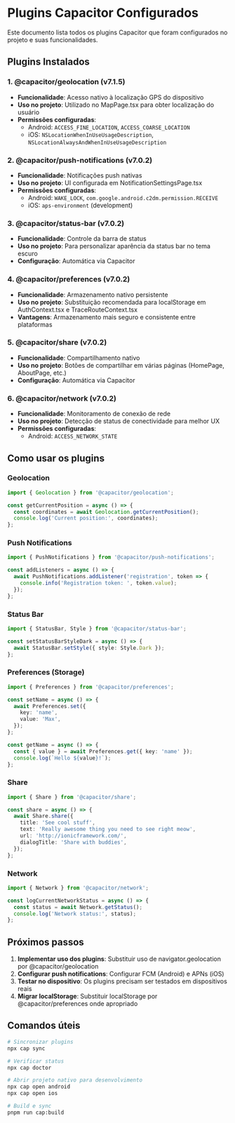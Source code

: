 # Plugins Capacitor Configurados

Este documento lista todos os plugins Capacitor que foram configurados no projeto e suas funcionalidades.

## Plugins Instalados

### 1. @capacitor/geolocation (v7.1.5)
- **Funcionalidade**: Acesso nativo à localização GPS do dispositivo
- **Uso no projeto**: Utilizado no MapPage.tsx para obter localização do usuário
- **Permissões configuradas**:
  - Android: `ACCESS_FINE_LOCATION`, `ACCESS_COARSE_LOCATION`
  - iOS: `NSLocationWhenInUseUsageDescription`, `NSLocationAlwaysAndWhenInUseUsageDescription`

### 2. @capacitor/push-notifications (v7.0.2)
- **Funcionalidade**: Notificações push nativas
- **Uso no projeto**: UI configurada em NotificationSettingsPage.tsx
- **Permissões configuradas**:
  - Android: `WAKE_LOCK`, `com.google.android.c2dm.permission.RECEIVE`
  - iOS: `aps-environment` (development)

### 3. @capacitor/status-bar (v7.0.2)
- **Funcionalidade**: Controle da barra de status
- **Uso no projeto**: Para personalizar aparência da status bar no tema escuro
- **Configuração**: Automática via Capacitor

### 4. @capacitor/preferences (v7.0.2)
- **Funcionalidade**: Armazenamento nativo persistente
- **Uso no projeto**: Substituição recomendada para localStorage em AuthContext.tsx e TraceRouteContext.tsx
- **Vantagens**: Armazenamento mais seguro e consistente entre plataformas

### 5. @capacitor/share (v7.0.2)
- **Funcionalidade**: Compartilhamento nativo
- **Uso no projeto**: Botões de compartilhar em várias páginas (HomePage, AboutPage, etc.)
- **Configuração**: Automática via Capacitor

### 6. @capacitor/network (v7.0.2)
- **Funcionalidade**: Monitoramento de conexão de rede
- **Uso no projeto**: Detecção de status de conectividade para melhor UX
- **Permissões configuradas**:
  - Android: `ACCESS_NETWORK_STATE`

## Como usar os plugins

### Geolocation
```typescript
import { Geolocation } from '@capacitor/geolocation';

const getCurrentPosition = async () => {
  const coordinates = await Geolocation.getCurrentPosition();
  console.log('Current position:', coordinates);
};
```

### Push Notifications
```typescript
import { PushNotifications } from '@capacitor/push-notifications';

const addListeners = async () => {
  await PushNotifications.addListener('registration', token => {
    console.info('Registration token: ', token.value);
  });
};
```

### Status Bar
```typescript
import { StatusBar, Style } from '@capacitor/status-bar';

const setStatusBarStyleDark = async () => {
  await StatusBar.setStyle({ style: Style.Dark });
};
```

### Preferences (Storage)
```typescript
import { Preferences } from '@capacitor/preferences';

const setName = async () => {
  await Preferences.set({
    key: 'name',
    value: 'Max',
  });
};

const getName = async () => {
  const { value } = await Preferences.get({ key: 'name' });
  console.log(`Hello ${value}!`);
};
```

### Share
```typescript
import { Share } from '@capacitor/share';

const share = async () => {
  await Share.share({
    title: 'See cool stuff',
    text: 'Really awesome thing you need to see right meow',
    url: 'http://ionicframework.com/',
    dialogTitle: 'Share with buddies',
  });
};
```

### Network
```typescript
import { Network } from '@capacitor/network';

const logCurrentNetworkStatus = async () => {
  const status = await Network.getStatus();
  console.log('Network status:', status);
};
```

## Próximos passos

1. **Implementar uso dos plugins**: Substituir uso de navigator.geolocation por @capacitor/geolocation
2. **Configurar push notifications**: Configurar FCM (Android) e APNs (iOS)
3. **Testar no dispositivo**: Os plugins precisam ser testados em dispositivos reais
4. **Migrar localStorage**: Substituir localStorage por @capacitor/preferences onde apropriado

## Comandos úteis

```bash
# Sincronizar plugins
npx cap sync

# Verificar status
npx cap doctor

# Abrir projeto nativo para desenvolvimento
npx cap open android
npx cap open ios

# Build e sync
pnpm run cap:build
```
